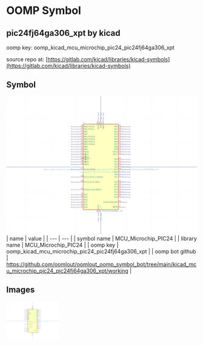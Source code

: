 # OOMP Symbol  
## pic24fj64ga306_xpt  by kicad  
  
oomp key: oomp_kicad_mcu_microchip_pic24_pic24fj64ga306_xpt  
  
source repo at: [https://gitlab.com/kicad/libraries/kicad-symbols](https://gitlab.com/kicad/libraries/kicad-symbols)  
## Symbol  
  
[![working.png](working_600.png)](working.png)  
| name | value | 
| --- | --- | 
| symbol name | MCU_Microchip_PIC24 | 
| library name | MCU_Microchip_PIC24 | 
| oomp key | oomp_kicad_mcu_microchip_pic24_pic24fj64ga306_xpt | 
| oomp bot github | https://github.com/oomlout/oomlout_oomp_symbol_bot/tree/main/kicad_mcu_microchip_pic24_pic24fj64ga306_xpt/working | 
## Images  
  
[![working.png](working_140.png)](working.png)  

